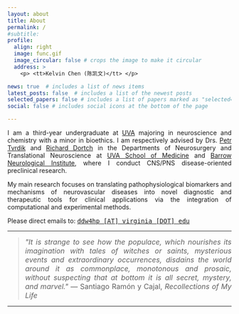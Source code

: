```yaml
---
layout: about
title: About
permalink: /
#subtitle:
profile:
  align: right
  image: func.gif
  image_circular: false # crops the image to make it circular
  address: >
    <p> <tt>Kelvin Chen (陈凯文)</tt> </p>

news: true  # includes a list of news items
latest_posts: false  # includes a list of the newest posts
selected_papers: false # includes a list of papers marked as "selected={true}"
social: false # includes social icons at the bottom of the page

---
```

<p style="text-align: justify;">I am a third-year undergraduate at <a href='https://www.virginia.edu/'>UVA</a> majoring in neuroscience and chemistry with a minor in bioethics. I am respectively advised by Drs. <a href='https://med.virginia.edu/bims/faculty/?facbio=1&id=48788'>Petr Tvrdik</a> and <a href='https://www.barrowneuro.org/person/richard-dortch-phd/'>Richard Dortch</a> in the Departments of Neurosurgery and Translational Neuroscience at <a href='https://med.virginia.edu/'>UVA School of Medicine</a> and <a href='https://www.barrowneuro.org/'>Barrow Neurological Institute</a>, where I conduct CNS/PNS disease-oriented preclinical research.</p>

<p style="text-align: justify;">My main research focuses on translating pathophysiological biomarkers and mechanisms of neurovascular diseases into novel diagnostic and therapeutic tools for clinical applications via the integration of computational and experimental methods.</p>

<p style="text-align: justify;">Please direct emails to: <a href='mailto:ddw4hp@virginia.edu'><tt>ddw4hp [AT] virginia [DOT] edu</tt></a></p>

<hr>

<blockquote style="text-align: justify;">
    <font size="3"><i>"It is strange to see how the populace, which nourishes its imagination with tales of witches or saints, mysterious events and extraordinary occurrences, disdains the world around it as commonplace, monotonous and prosaic, without suspecting that at bottom it is all secret, mystery, and marvel."</i> ― Santiago Ramón y Cajal, <i>Recollections of My Life</i></font>
</blockquote>

<hr>
